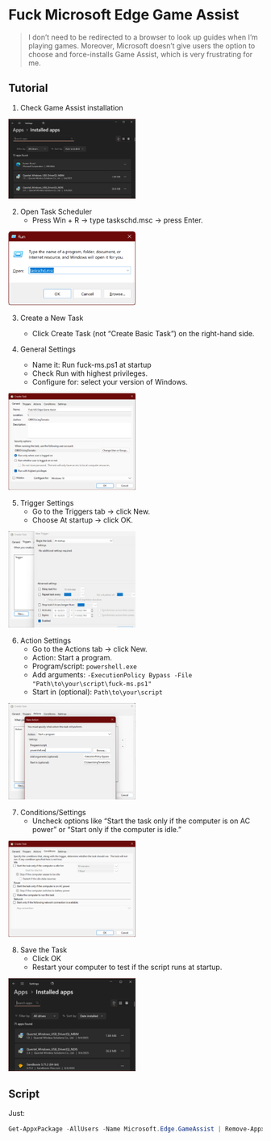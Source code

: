 # Fuck Microsoft Edge Game Assist

> I don’t need to be redirected to a browser to look up guides when I’m playing games. Moreover, Microsoft doesn’t give users the option to choose and force-installs Game Assist, which is very frustrating for me.

## Tutorial

1. Check Game Assist installation
<img alt="Image" src="./img/Capture1.PNG" style="height: 50%; width: 50%;" />

2. Open Task Scheduler
    - Press Win + R → type taskschd.msc → press Enter.
<img alt="Image" src="./img/Capture2.PNG" style="height: 50%; width: 50%;" />

3. Create a New Task
    - Click Create Task (not “Create Basic Task”) on the right-hand side.

4. General Settings
    - Name it: Run fuck-ms.ps1 at startup
    - Check Run with highest privileges.
    - Configure for: select your version of Windows.
<img alt="Image" src="./img/Capture3.PNG" style="height: 50%; width: 50%;" />

5. Trigger Settings
    - Go to the Triggers tab → click New.
    - Choose At startup → click OK.
<img alt="Image" src="./img/Capture4.PNG" style="height: 50%; width: 50%;" />

6. Action Settings
    - Go to the Actions tab → click New.
    - Action: Start a program.
    -  Program/script: `powershell.exe`
    - Add arguments: `-ExecutionPolicy Bypass -File "Path\to\your\script\fuck-ms.ps1"`
    - Start in (optional): `Path\to\your\script`
<img alt="Image" src="./img/Capture5.PNG" style="height: 50%; width: 50%;" />

7. Conditions/Settings
    - Uncheck options like “Start the task only if the computer is on AC power” or “Start only if the computer is idle.”
<img alt="Image" src="./img/Capture6.PNG" style="height: 50%; width: 50%;" />

8. Save the Task
    - Click OK
    - Restart your computer to test if the script runs at startup.
<img alt="Image" src="./img/Capture7.PNG" style="height: 50%; width: 50%;" />

## Script

Just: 

```powershell
Get-AppxPackage -AllUsers -Name Microsoft.Edge.GameAssist | Remove-AppxPackage 
```